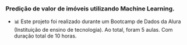 ### Predição de valor de imóveis utilizando Machine Learning.


- 📊 Este projeto foi realizado durante um Bootcamp de Dados da Alura (Instituição de ensino de tecnologia).
Ao total, foram 5 aulas. Com duração total de 10 horas.

